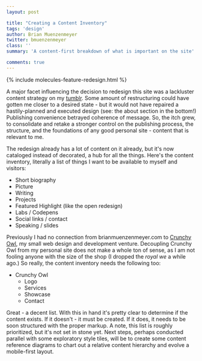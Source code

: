 ```yaml
---
layout: post

title: "Creating a Content Inventory"
tags: 'design'
author: Brian Muenzenmeyer
twitter: bmuenzenmeyer
class: ''
summary: 'A content-first breakdown of what is important on the site'

comments: true
---
```


{% include molecules-feature-redesign.html %}

A major facet influencing the decision to redesign this site was a lackluster content strategy on my [tumblr](https://www.tumblr.com/blog/brianmuenzenmeyer). Some amount of restructuring could have gotten me closer to a desired state - but it would not have repaired a hastily-planned and executed design (see: the about section in the bottom!) Publishing convenience betrayed coherence of message. So, the itch grew, to consolidate and retake a stronger control on the publishing process, the structure, and the foundations of any good personal site - content that is relevant to me.

The redesign already has a lot of content on it already, but it's now cataloged instead of decorated, a hub for all the things. Here's the content inventory, literally a list of things I want to be available to myself and visitors:

* Short biography
* Picture
* Writing
* Projects
* Featured Highlight (like the open redesign)
* Labs / Codepens
* Social links / contact
* Speaking / slides

Previously I had no connection from brianmuenzenmeyer.com to [Crunchy Owl](http://crunchyowl.com), my small web design and development venture. Decoupling Crunchy Owl from my personal site does not make a whole ton of sense, as I am not fooling anyone with the size of the shop (I dropped the _royal we_ a while ago.) So really, the content inventory needs the following too:

* Crunchy Owl
  * Logo
  * Services
  * Showcase
  * Contact

Great - a decent list. With this in hand it's pretty clear to determine if the content exists. If it doesn't - it must be created. If it does, it needs to be soon structured with the proper markup. A note, this list is roughly prioritized, but it's not set in stone yet. Next steps, perhaps conducted parallel with some exploratory style tiles, will be to create some content reference diagrams to chart out a relative content hierarchy and evolve a mobile-first layout.
